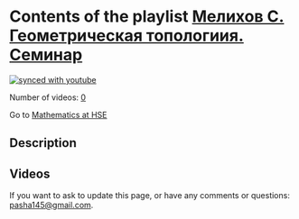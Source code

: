 # Contents of the playlist [Мелихов С. Геометрическая топологиия. Семинар](https://www.youtube.com/playlist?list=PLq3E5oubNNoBYfnbbzZAJumzwQD5J9XOw)

[![synced with youtube](https://img.shields.io/github/last-commit/mathphysschool/mathphysschool.github.io/autoupdate1?label=synced%20with%20youtube)](https://github.com/mathphysschool/mathphysschool.github.io/commits/autoupdate1)

Number of videos: [0](#videos)

Go to [Mathematics at HSE](../README.md)

## Description



## Videos



 If you want to ask to update this page, or have any comments or questions: <pasha145@gmail.com>.